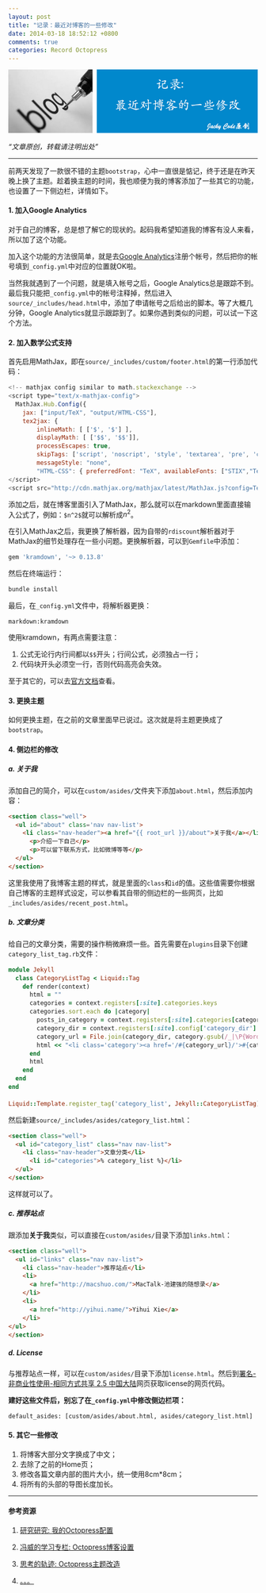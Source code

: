 ```yaml
---
layout: post
title: "记录：最近对博客的一些修改"
date: 2014-03-18 18:52:12 +0800
comments: true
categories: Record Octopress
---
```


![aritical 11](/images/artical/artical11.jpg)
<!-- more -->

*“文章原创，转载请注明出处”*

***

前两天发现了一款很不错的主题`bootstrap`，心中一直很是惦记，终于还是在昨天晚上换了主题。趁着换主题的时间，我也顺便为我的博客添加了一些其它的功能，也设置了一下侧边栏，详情如下。

#### 1. 加入Google Analytics
对于自己的博客，总是想了解它的现状的。起码我希望知道我的博客有没人来看，所以加了这个功能。

加入这个功能的方法很简单，就是去[Google Analytics](http://www.google.com/analytics/)注册个帐号，然后把你的帐号填到`_config.yml`中对应的位置就OK啦。

当然我就遇到了一个问题，就是填入帐号之后，Google Analytics总是跟踪不到。最后我只能把`_config.yml`中的帐号注释掉，然后进入`source/_includes/head.html`中，添加了申请帐号之后给出的脚本。等了大概几分钟，Google Analytics就显示跟踪到了。如果你遇到类似的问题，可以试一下这个方法。

#### 2. 加入数学公式支持

首先启用MathJax，即在`source/_includes/custom/footer.html`的第一行添加代码：

``` javascript
<!-- mathjax config similar to math.stackexchange -->
<script type="text/x-mathjax-config">
  MathJax.Hub.Config({ 
    jax: ["input/TeX", "output/HTML-CSS"],
    tex2jax: {
    	inlineMath: [ ['$', '$'] ],
    	displayMath: [ ['$$', '$$']],
    	processEscapes: true,
    	skipTags: ['script', 'noscript', 'style', 'textarea', 'pre', 'code'] },
    	messageStyle: "none",
    	"HTML-CSS": { preferredFont: "TeX", availableFonts: ["STIX","TeX"] } });
</script>
<script src="http://cdn.mathjax.org/mathjax/latest/MathJax.js?config=TeX-AMS_HTML" type="text/javascript"></script>
```

添加之后，就在博客里面引入了MathJax，那么就可以在markdown里面直接输入公式了，例如：`$n^2$`就可以解析成$n^2$。

在引入MathJax之后，我更换了解析器，因为自带的`rdiscount`解析器对于MathJax的细节处理存在一些小问题。更换解析器，可以到`Gemfile`中添加：

``` ruby
gem 'kramdown', '~> 0.13.8'
```

然后在终端运行：

``` ruby
bundle install
```

最后，在`_config.yml`文件中，将解析器更换：

```
markdown:kramdown
```

使用kramdown，有两点需要注意：

1. 公式无论行内行间都以`$$`开头；行间公式，必须独占一行；
2. 代码块开头必须空一行，否则代码高亮会失效。

至于其它的，可以去[官方文档](http://kramdown.rubyforge.org/syntax.html)查看。

#### 3. 更换主题
如何更换主题，在之前的文章里面早已说过。这次就是将主题更换成了`bootstrap`。

#### 4. 侧边栏的修改

##### a. 关于我
添加自己的简介，可以在`custom/asides/`文件夹下添加`about.html`，然后添加内容：

``` html
<section class="well">
  <ul id="about" class='nav nav-list'>
    <li class="nav-header"><a href="{{ root_url }}/about">关于我</a></li>
      <p>介绍一下自己</p>
      <p>可以留下联系方式，比如微博等等</p>
  </ul>
</section>
```

这里我使用了我博客主题的样式，就是里面的`class`和`id`的值。这些值需要你根据自己博客的主题样式设定，可以参看其自带的侧边栏的一些网页，比如`_includes/asides/recent_post.html`。

##### b. 文章分类
给自己的文章分类，需要的操作稍微麻烦一些。首先需要在`plugins`目录下创建`category_list_tag.rb`文件：

``` ruby
module Jekyll 
  class CategoryListTag < Liquid::Tag 
    def render(context) 
      html = "" 
      categories = context.registers[:site].categories.keys 
      categories.sort.each do |category| 
        posts_in_category = context.registers[:site].categories[category].size 
        category_dir = context.registers[:site].config['category_dir'] 
        category_url = File.join(category_dir, category.gsub(/_|\P{Word}/, '-').gsub(/-{2,}/, '-').downcase) 
        html << "<li class='category'><a href='/#{category_url}/'>#{category} (#{posts_in_category})</a></li>\n" 
      end 
      html 
    end 
  end 
end

Liquid::Template.register_tag('category_list', Jekyll::CategoryListTag)
```

然后新建`source/_includes/asides/category_list.html`：

``` html
<section class="well">
  <ul id="category_list" class="nav nav-list">
    <li class="nav-header">文章分类</li>
      <li id="categories">% category_list %}</li>
  </ul>
</section>
```

这样就可以了。

##### c. 推荐站点
跟添加**关于我**类似，可以直接在`custom/asides/`目录下添加`links.html`：

``` html
<section class="well">
  <ul id="links" class="nav nav-list">
    <li class="nav-header">推荐站点</li>
    <li>
      <a href="http://macshuo.com/">MacTalk-池建强的随想录</a>
    </li>
    <li>
      <a href="http://yihui.name/">Yihui Xie</a>
    </li>
</ul>
</section>
```

##### d. License
与推荐站点一样，可以在`custom/asides/`目录下添加`license.html`。然后到[署名-非商业性使用-相同方式共享 2.5 中国大陆](http://creativecommons.org/licenses/by-nc-sa/2.5/cn/)网页获取license的网页代码。

**建好这些文件后，别忘了在`_config.yml`中修改侧边栏项：**

```
default_asides: [custom/asides/about.html, asides/category_list.html]
```

#### 5. 其它一些修改

1. 将博客大部分文字换成了中文；
2. 去除了之前的Home页；
3. 修改各篇文章内部的图片大小，统一使用8cm*8cm；
4. 将所有的头部的导图长度加长。

***

#### 参考资源

1. [研究研究: 我的Octopress配置](http://www.yanjiuyanjiu.com/blog/20130402/)

2. [冯威的学习专栏: Octopress博客设置](http://www.cnblogs.com/oec2003/archive/2013/05/31/3109577.html)

3. [思考的轨迹: Octopress主题改造](http://shanewfx.github.io/blog/2012/08/13/improve-blog-theme/)

4. [。。。](https://www.google.com.hk/search?newwindow=1&safe=strict&espv=210&es_sm=119&q=octopress%E6%95%99%E7%A8%8B&oq=octopress%E6%95%99%E7%A8%8B&gs_l=serp.12..35i39.5308.6241.0.8806.10.8.0.0.0.1.237.921.0j3j2.5.0....0...1c.1j4.35.serp..6.4.789.PMKW2jRRdPI)